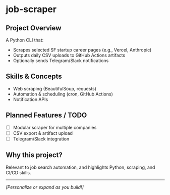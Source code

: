 # job-scraper

## Project Overview

A Python CLI that:
- Scrapes selected SF startup career pages (e.g., Vercel, Anthropic)
- Outputs daily CSV uploads to GitHub Actions artifacts
- Optionally sends Telegram/Slack notifications

## Skills & Concepts

- Web scraping (BeautifulSoup, requests)
- Automation & scheduling (cron, GitHub Actions)
- Notification APIs

## Planned Features / TODO

- [ ] Modular scraper for multiple companies
- [ ] CSV export & artifact upload
- [ ] Telegram/Slack integration

## Why this project?

Relevant to job search automation, and highlights Python, scraping, and CI/CD skills.

---

_[Personalize or expand as you build!]_
